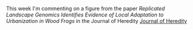 This week I'm commenting on a figure from the paper *Replicated Landscape Genomics Identifies Evidence of Local Adaptation to Urbanization in Wood Frogs* in the Journal of Heredity [Journal of Heredity](https://academic.oup.com/jhered/article/110/6/707/5529283?login=true#164267378)
